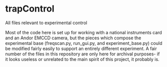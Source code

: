 # trapControl
All files relevant to experimental control

Most of the code here is set up for working with a national instruments card and an Andor EMCCD camera, but the pieces which compose the experimental base (freqscan.py, run_gui.py, and experiment_base.py) could be modified fairly easily to support an entirely different experiment. A fair number of the files in this repository are only here for archival purposes- if it looks useless or unrelated to the main spirit of this project, it probably is. 
